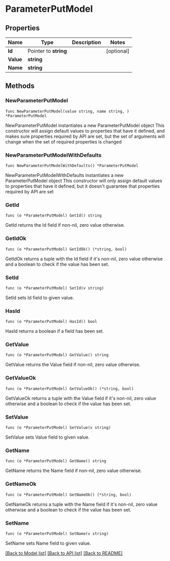 # ParameterPutModel

## Properties

Name | Type | Description | Notes
------------ | ------------- | ------------- | -------------
**Id** | Pointer to **string** |  | [optional] 
**Value** | **string** |  | 
**Name** | **string** |  | 

## Methods

### NewParameterPutModel

`func NewParameterPutModel(value string, name string, ) *ParameterPutModel`

NewParameterPutModel instantiates a new ParameterPutModel object
This constructor will assign default values to properties that have it defined,
and makes sure properties required by API are set, but the set of arguments
will change when the set of required properties is changed

### NewParameterPutModelWithDefaults

`func NewParameterPutModelWithDefaults() *ParameterPutModel`

NewParameterPutModelWithDefaults instantiates a new ParameterPutModel object
This constructor will only assign default values to properties that have it defined,
but it doesn't guarantee that properties required by API are set

### GetId

`func (o *ParameterPutModel) GetId() string`

GetId returns the Id field if non-nil, zero value otherwise.

### GetIdOk

`func (o *ParameterPutModel) GetIdOk() (*string, bool)`

GetIdOk returns a tuple with the Id field if it's non-nil, zero value otherwise
and a boolean to check if the value has been set.

### SetId

`func (o *ParameterPutModel) SetId(v string)`

SetId sets Id field to given value.

### HasId

`func (o *ParameterPutModel) HasId() bool`

HasId returns a boolean if a field has been set.

### GetValue

`func (o *ParameterPutModel) GetValue() string`

GetValue returns the Value field if non-nil, zero value otherwise.

### GetValueOk

`func (o *ParameterPutModel) GetValueOk() (*string, bool)`

GetValueOk returns a tuple with the Value field if it's non-nil, zero value otherwise
and a boolean to check if the value has been set.

### SetValue

`func (o *ParameterPutModel) SetValue(v string)`

SetValue sets Value field to given value.


### GetName

`func (o *ParameterPutModel) GetName() string`

GetName returns the Name field if non-nil, zero value otherwise.

### GetNameOk

`func (o *ParameterPutModel) GetNameOk() (*string, bool)`

GetNameOk returns a tuple with the Name field if it's non-nil, zero value otherwise
and a boolean to check if the value has been set.

### SetName

`func (o *ParameterPutModel) SetName(v string)`

SetName sets Name field to given value.



[[Back to Model list]](../README.md#documentation-for-models) [[Back to API list]](../README.md#documentation-for-api-endpoints) [[Back to README]](../README.md)


